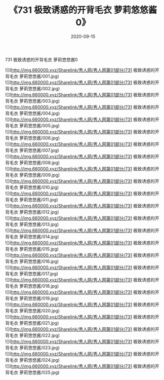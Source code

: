 ﻿---
layout: post
title:  《731 极致诱惑的开背毛衣 萝莉悠悠酱0》
date:   2020-09-15
img: http://img.660000.xyz/Sharelink/秀人网/秀人网第01部分/731 极致诱惑的开背毛衣 萝莉悠悠酱0/000.jpg
categories: [美女, 清纯, 唯美]
---

731 极致诱惑的开背毛衣 萝莉悠悠酱0

  ![](http://img.660000.xyz/Sharelink/秀人网/秀人网第01部分/731 极致诱惑的开背毛衣 萝莉悠悠酱/001.jpg) <br> ![](http://img.660000.xyz/Sharelink/秀人网/秀人网第01部分/731 极致诱惑的开背毛衣 萝莉悠悠酱/002.jpg) <br> ![](http://img.660000.xyz/Sharelink/秀人网/秀人网第01部分/731 极致诱惑的开背毛衣 萝莉悠悠酱/003.jpg) <br> ![](http://img.660000.xyz/Sharelink/秀人网/秀人网第01部分/731 极致诱惑的开背毛衣 萝莉悠悠酱/004.jpg) <br> ![](http://img.660000.xyz/Sharelink/秀人网/秀人网第01部分/731 极致诱惑的开背毛衣 萝莉悠悠酱/005.jpg) <br> ![](http://img.660000.xyz/Sharelink/秀人网/秀人网第01部分/731 极致诱惑的开背毛衣 萝莉悠悠酱/006.jpg) <br> ![](http://img.660000.xyz/Sharelink/秀人网/秀人网第01部分/731 极致诱惑的开背毛衣 萝莉悠悠酱/007.jpg) <br> ![](http://img.660000.xyz/Sharelink/秀人网/秀人网第01部分/731 极致诱惑的开背毛衣 萝莉悠悠酱/008.jpg) <br> ![](http://img.660000.xyz/Sharelink/秀人网/秀人网第01部分/731 极致诱惑的开背毛衣 萝莉悠悠酱/009.jpg) <br> ![](http://img.660000.xyz/Sharelink/秀人网/秀人网第01部分/731 极致诱惑的开背毛衣 萝莉悠悠酱/010.jpg) <br> ![](http://img.660000.xyz/Sharelink/秀人网/秀人网第01部分/731 极致诱惑的开背毛衣 萝莉悠悠酱/011.jpg) <br> ![](http://img.660000.xyz/Sharelink/秀人网/秀人网第01部分/731 极致诱惑的开背毛衣 萝莉悠悠酱/012.jpg) <br> ![](http://img.660000.xyz/Sharelink/秀人网/秀人网第01部分/731 极致诱惑的开背毛衣 萝莉悠悠酱/013.jpg) <br> ![](http://img.660000.xyz/Sharelink/秀人网/秀人网第01部分/731 极致诱惑的开背毛衣 萝莉悠悠酱/014.jpg) <br> ![](http://img.660000.xyz/Sharelink/秀人网/秀人网第01部分/731 极致诱惑的开背毛衣 萝莉悠悠酱/015.jpg) <br> ![](http://img.660000.xyz/Sharelink/秀人网/秀人网第01部分/731 极致诱惑的开背毛衣 萝莉悠悠酱/016.jpg) <br> ![](http://img.660000.xyz/Sharelink/秀人网/秀人网第01部分/731 极致诱惑的开背毛衣 萝莉悠悠酱/017.jpg) <br> ![](http://img.660000.xyz/Sharelink/秀人网/秀人网第01部分/731 极致诱惑的开背毛衣 萝莉悠悠酱/018.jpg) <br> ![](http://img.660000.xyz/Sharelink/秀人网/秀人网第01部分/731 极致诱惑的开背毛衣 萝莉悠悠酱/019.jpg) <br> ![](http://img.660000.xyz/Sharelink/秀人网/秀人网第01部分/731 极致诱惑的开背毛衣 萝莉悠悠酱/020.jpg) <br> ![](http://img.660000.xyz/Sharelink/秀人网/秀人网第01部分/731 极致诱惑的开背毛衣 萝莉悠悠酱/021.jpg) <br> ![](http://img.660000.xyz/Sharelink/秀人网/秀人网第01部分/731 极致诱惑的开背毛衣 萝莉悠悠酱/022.jpg) <br> ![](http://img.660000.xyz/Sharelink/秀人网/秀人网第01部分/731 极致诱惑的开背毛衣 萝莉悠悠酱/023.jpg) <br> ![](http://img.660000.xyz/Sharelink/秀人网/秀人网第01部分/731 极致诱惑的开背毛衣 萝莉悠悠酱/024.jpg) <br> ![](http://img.660000.xyz/Sharelink/秀人网/秀人网第01部分/731 极致诱惑的开背毛衣 萝莉悠悠酱/025.jpg) <br>